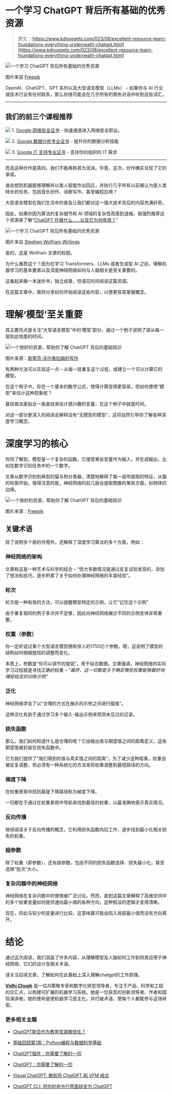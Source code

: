 # 一个学习 ChatGPT 背后所有基础的优秀资源

> 原文：[https://www.kdnuggets.com/023/08/excellent-resource-learn-foundations-everything-underneath-chatgpt.html](https://www.kdnuggets.com/023/08/excellent-resource-learn-foundations-everything-underneath-chatgpt.html)

![一个学习 ChatGPT 背后所有基础的优秀资源](../Images/2e8906182a21478030c961f264a7ac68.png)

图片来自 [Freepik](https://www.freepik.com/free-photo/opened-ai-chat-laptop_38259334.htm#query=chatgpt&position=0&from_view=search&track=sph)

OpenAI、ChatGPT、GPT 系列以及大型语言模型（LLMs） – 如果你与 AI 行业或技术行业有任何联系，那么你很可能会在几乎所有的商务对话中听到这些词汇。

* * *

## 我们的前三个课程推荐

![](../Images/0244c01ba9267c002ef39d4907e0b8fb.png) 1\. [Google 网络安全证书](https://www.kdnuggets.com/google-cybersecurity) - 快速通道进入网络安全职业。

![](../Images/e225c49c3c91745821c8c0368bf04711.png) 2\. [Google 数据分析专业证书](https://www.kdnuggets.com/google-data-analytics) - 提升你的数据分析技能

![](../Images/0244c01ba9267c002ef39d4907e0b8fb.png) 3\. [Google IT 支持专业证书](https://www.kdnuggets.com/google-itsupport) - 支持你的组织的 IT 需求

* * *

而且这种炒作是真的。我们不能再称其为泡沫。毕竟，这次，炒作确实兑现了它的承诺。

谁会想到机器能够理解并以类人智能作出回应，并执行几乎所有以前被认为是人类特长的任务，包括音乐创作、诗歌写作，甚至编程应用？

大型语言模型在我们生活中的普及让我们都对这一强大技术背后的内容充满好奇。

因此，如果你因为算法的复杂细节和 AI 领域的复杂性而感到退缩，我强烈推荐这个资源来了解“[ChatGPT 在做什么……以及它为何有效？](https://writings.stephenwolfram.com/2023/02/what-is-chatgpt-doing-and-why-does-it-work/)”

![一个学习 ChatGPT 背后所有基础的优秀资源](../Images/5fbf35ca39bc7777659de8d7c2fcd566.png)

图片来自 [Stephen Wolfram Writings](https://writings.stephenwolfram.com/2023/02/what-is-chatgpt-doing-and-why-does-it-work/)

是的，这是 Wolfram 文章的标题。

为什么推荐这个？因为在学习 Transformers、LLMs 或者生成型 AI 之前，理解机器学习的基本要素以及深度神经网络如何与人脑相关是至关重要的。

这看起来像一本迷你书，独立成章，但请花时间阅读这篇资源。

在这篇文章中，我将分享如何开始阅读这些内容，以便更容易掌握概念。

# 理解‘模型’至关重要

其主要亮点是关注“大型语言模型”中的‘模型’部分，通过一个例子说明了球从每一层到达地面的时间。

![一个很好的资源，帮助你了解 ChatGPT 背后的基础知识](../Images/6ead3cc06ef1bdae2f274d2aefdfba10.png)

图片来源：[斯蒂芬·沃尔弗拉姆的写作](https://writings.stephenwolfram.com/2023/02/what-is-chatgpt-doing-and-why-does-it-work/)

有两种方法可以实现这一点 – 从每一层重复这个过程，或建立一个可以计算它的模型。

在这个例子中，存在一个基本的数学公式，使得计算变得更容易，但如何使用“模型”来估计这种现象呢？

最佳做法是拟合一条直线来估计感兴趣的变量，在这个例子中就是时间。

对这一部分更深入的阅读会解释没有“无模型的模型”，这将自然引导你了解各种深度学习概念。

# 深度学习的核心

你将了解到，模型是一个复杂的函数，它接受某些变量作为输入，并生成输出，比如在数字识别任务中的一个数字。

文章从数字识别到典型的猫与狗分类器，清楚地解释了每一层所提取的特征，从猫的轮廓开始。值得注意的是，神经网络的前几层会提取图像的某些方面，如物体的边缘。

![一个很好的资源，帮助你了解 ChatGPT 背后的基础知识](../Images/44a51cb82820df7bde09c52a76f64876.png)

图片来源：[Freepik](https://www.freepik.com/free-vector/gradient-brain-background_44416640.htm#query=deep%20learning&position=6&from_view=search&track=ais)

## 关键术语

除了说明多个层的作用外，还解释了深度学习算法的多个方面，例如：

### 神经网络的架构

文章称这是一种艺术与科学的结合 – “但大多数情况是通过反复试验发现的，添加了想法和技巧，逐步积累了关于如何处理神经网络的丰富经验”。

### 轮次

轮次是一种有效的方法，可以提醒模型特定的示例，让它“记住这个示例”

由于重复相同的例子多次并不足够，因此向神经网络展示不同的示例变体非常重要。

### 权重（参数）

你一定听说过某个大型语言模型拥有惊人的1750亿个参数。嗯，这说明了模型的结构如何根据旋钮的调整而变化。

本质上，参数是“你可以调节的旋钮”，用于拟合数据。文章强调，神经网络的实际学习过程就是寻找正确的权重 – *“最终，这一切都是关于确定哪些权重能够最好地捕捉给定的训练示例”*

### 泛化

神经网络学会了以“合理的方式在展示的示例之间进行插值”。

这种泛化有助于通过学习多个输入-输出示例来预测未见过的记录。

### 损失函数

那么，我们如何知道什么是合理的呢？它由输出值与期望值之间的距离定义，这些期望值被封装在损失函数中。

它为我们提供了“我们得到的值与真实值之间的距离”。为了减少这种距离，权重会被反复调整，但必须有一种系统化的方法来将权重调整到最短路径的方向。

### 梯度下降

在权重景观中找到最陡下降路径称为梯度下降。

一切都在于通过在权重景观中导航来找到最佳的权重，以最准确地表示真实情况。

### 反向传播

继续阅读关于反向传播的概念，它利用损失函数向后工作，逐步找到最小化相关损失的权重。

### 超参数

除了权重（即参数），还有超参数，包括不同的损失函数选择、损失最小化，甚至选择“批次”大小。

### 复杂问题中的神经网络

神经网络在复杂问题中的使用被广泛讨论。然而，直到这篇文章解释了高维空间中的多个权重变量如何提供通向最小值的各种方向，这种假设的逻辑才变得清晰。

现在，将此与较少的变量进行比较，这意味着可能会陷入局部最小值而没有方向离开。

# 结论

通过这次阅读，我们涵盖了许多内容，从理解模型及人脑如何工作到将其应用于神经网络、它们的设计及相关术语。

请关注后续文章，了解如何在此基础上深入理解chatgpt的工作原理。

**[Vidhi Chugh](https://vidhi-chugh.medium.com/)** 是一位AI策略专家和数字化转型领导者，专注于产品、科学和工程的交汇点，以构建可扩展的机器学习系统。她是一位获奖的创新领导者、作者和国际演讲者。她的使命是使机器学习民主化，并打破术语，使每个人都能参与这场转型。

### 更多相关主题

+   [ChatGPT能否作为教育资源被信任？](https://www.kdnuggets.com/2023/05/chatgpt-trusted-educational-resource.html)

+   [基础回顾第1周：Python编程与数据科学基础](https://www.kdnuggets.com/back-to-basics-week-1-python-programming-data-science-foundations)

+   [ChatGPT插件：你需要了解的一切](https://www.kdnuggets.com/2023/06/chatgpt-plugins-everything-need-know.html)

+   [ChatGPT：你需要了解的一切](https://www.kdnuggets.com/2023/01/chatgpt-everything-need-know.html)

+   [Visual ChatGPT: 微软将 ChatGPT 和 VFM 结合](https://www.kdnuggets.com/2023/03/visual-chatgpt-microsoft-combine-chatgpt-vfms.html)

+   [ChatGPT CLI: 将你的命令行界面转变为 ChatGPT](https://www.kdnuggets.com/2023/07/chatgpt-cli-transform-commandline-interface-chatgpt.html)
